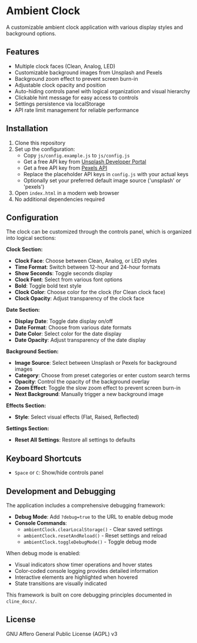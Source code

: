 # Ambient Clock

A customizable ambient clock application with various display styles and background options.

## Features

- Multiple clock faces (Clean, Analog, LED)
- Customizable background images from Unsplash and Pexels
- Background zoom effect to prevent screen burn-in
- Adjustable clock opacity and position
- Auto-hiding controls panel with logical organization and visual hierarchy
- Clickable hint message for easy access to controls
- Settings persistence via localStorage
- API rate limit management for reliable performance

## Installation

1. Clone this repository
2. Set up the configuration:
   - Copy `js/config.example.js` to `js/config.js`
   - Get a free API key from [Unsplash Developer Portal](https://unsplash.com/developers)
   - Get a free API key from [Pexels API](https://www.pexels.com/api/)
   - Replace the placeholder API keys in `config.js` with your actual keys
   - Optionally set your preferred default image source ('unsplash' or 'pexels')
3. Open `index.html` in a modern web browser
4. No additional dependencies required

## Configuration

The clock can be customized through the controls panel, which is organized into logical sections:

**Clock Section:**
- **Clock Face**: Choose between Clean, Analog, or LED styles
- **Time Format**: Switch between 12-hour and 24-hour formats
- **Show Seconds**: Toggle seconds display
- **Clock Font**: Select from various font options
- **Bold**: Toggle bold text style
- **Clock Color**: Choose color for the clock (for Clean clock face)
- **Clock Opacity**: Adjust transparency of the clock face

**Date Section:**
- **Display Date**: Toggle date display on/off
- **Date Format**: Choose from various date formats
- **Date Color**: Select color for the date display
- **Date Opacity**: Adjust transparency of the date display

**Background Section:**
- **Image Source**: Select between Unsplash or Pexels for background images
- **Category**: Choose from preset categories or enter custom search terms
- **Opacity**: Control the opacity of the background overlay
- **Zoom Effect**: Toggle the slow zoom effect to prevent screen burn-in
- **Next Background**: Manually trigger a new background image

**Effects Section:**
- **Style**: Select visual effects (Flat, Raised, Reflected)

**Settings Section:**
- **Reset All Settings**: Restore all settings to defaults

## Keyboard Shortcuts

- `Space` or `C`: Show/hide controls panel


## Development and Debugging

The application includes a comprehensive debugging framework:

- **Debug Mode**: Add `?debug=true` to the URL to enable debug mode
- **Console Commands**:
  - `ambientClock.clearLocalStorage()` - Clear saved settings
  - `ambientClock.resetAndReload()` - Reset settings and reload
  - `ambientClock.toggleDebugMode()` - Toggle debug mode

When debug mode is enabled:
- Visual indicators show timer operations and hover states
- Color-coded console logging provides detailed information
- Interactive elements are highlighted when hovered
- State transitions are visually indicated

This framework is built on core debugging principles documented in `cline_docs/`.

## License

GNU Affero General Public License (AGPL) v3
